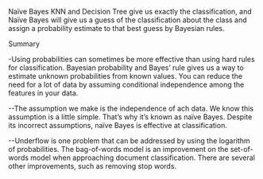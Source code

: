 Naïve Bayes
KNN and Decision Tree give us exactly the classification, and Naïve Bayes will give us 
a guess of the classification about the class and assign a probability estimate to that 
best guess by Bayesian rules.



Summary 

-Using probabilities can sometimes be more effective than using hard rules for classification. 
Bayesian probability and Bayes’ rule gives us a way to estimate unknown probabilities from known values. 
You can reduce the need for a lot of data by assuming conditional independence among the features in your data.

--The assumption we make is the independence of ach data. We know this assumption is a little simple. 
That’s why it’s known as naïve Bayes. Despite its incorrect assumptions, naïve Bayes is effective at classification. 

--Underflow is one problem that can be addressed by using the logarithm of probabilities. 
The bag-of-words model is an improvement on the set-of-words model when approaching document classification. 
There are several other improvements, such as removing stop words. 
